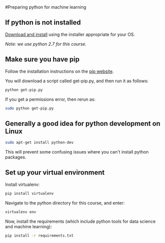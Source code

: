 #Preparing python for machine learning

## If python is not installed
[Download and install](https://www.python.org/download/releases/2.7/) using the installer appropriate for your OS.

*Note: we use python 2.7 for this course.*

## Make sure you have pip
Follow the installation instructions on the [pip website](https://pip.pypa.io/en/latest/installing.html#install-or-upgrade-pip).

You will download a script called get-pip.py, and then run it as follows:

```bash
python get-pip.py
```

If you get a permissions error, then rerun as:
```bash
sudo python get-pip.py
```

## Generally a good idea for python development on Linux

```bash
sudo apt-get install python-dev
```

This will prevent some confusing issues where you can't install python packages.

## Set up your virtual environment

Install virtualenv:

```bash
pip install virtualenv
```

Navigate to the python directory for this course, and enter:

```bash
virtualenv env
```

Now, install the requirements (which include python tools for data science and machine learning):

```bash
pip install -r requirements.txt
```
